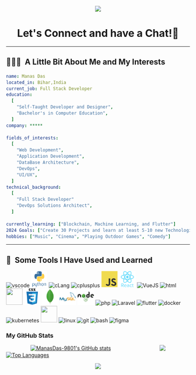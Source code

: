 <p align="center">
  <img src="https://capsule-render.vercel.app/api?type=waving&color=gradient&text=Hello%20World!&height=100&section=header&fontColor=000000"/>
</p>

<h1 align="center">
  Let's Connect and have a Chat!💬
</h1>

---
<h2> 👨🏻‍💻 &nbsp;A Little Bit About Me and My Interests</h2>

```yaml
name: Manas Das
located_in: Bihar,India
current_job: Full Stack Developer
education:
  [
    "Self-Taught Developer and Designer",
    "Bachelor's in Computer Education",
  ]
company: *****

fields_of_interests:
  [
    "Web Development",
    "Application Development",
    "DataBase Architecture",
    "DevOps",
    "UI/UX",
  ]
technical_background:
  [
    "Full Stack Developer"
    "DevOps Solutions Architect",
  ]
  
currently_learning: ["Blockchain, Machine Learning, and Flutter"]
2024 Goals: ["Create 30 Projects and learn at least 5-10 new Technologies."]
hobbies: ["Music", "Cinema", "Playing Outdoor Games", "Comedy"]
```

--- 

<h2> 🚀 &nbsp;Some Tools I Have Used and Learned</h2>
<p align="left">
<img src="https://cdn.jsdelivr.net/gh/devicons/devicon/icons/vscode/vscode-original.svg" alt="vscode" width="45" height="45"/>
<img src="https://raw.githubusercontent.com/devicons/devicon/master/icons/python/python-original-wordmark.svg" alt="python" width="45" height="45"/>
<img src="https://cdn.jsdelivr.net/gh/devicons/devicon/icons/c/c-original.svg" alt="cLang" width="45" height="45"/>
<img src="https://cdn.jsdelivr.net/gh/devicons/devicon/icons/cplusplus/cplusplus-original.svg" alt="cplusplus" width="45" height="45"/>
<img src="https://raw.githubusercontent.com/devicons/devicon/master/icons/javascript/javascript-original.svg" alt="javascript" width="45" height="45" />
<img src="https://raw.githubusercontent.com/devicons/devicon/master/icons/react/react-original-wordmark.svg" alt="react" width="45" height="45" />
<img src="https://cdn.jsdelivr.net/gh/devicons/devicon/icons/vuejs/vuejs-original-wordmark.svg" alt="VueJS" width="45" height="45"/>
<img src="https://cdn.jsdelivr.net/gh/devicons/devicon/icons/html5/html5-original.svg" alt="html" width="45" height="45"/>
<img src="https://cdn.jsdelivr.net/gh/devicons/devicon@latest/icons/bootstrap/bootstrap-original-wordmark.svg" width="45" height="45" />
<img src="https://raw.githubusercontent.com/devicons/devicon/master/icons/css3/css3-original-wordmark.svg" alt="css3" width="45" height="45" />
<img src="https://raw.githubusercontent.com/devicons/devicon/master/icons/mongodb/mongodb-original.svg" alt="mongodb" width="45" height="45" />
<img src="https://raw.githubusercontent.com/devicons/devicon/master/icons/mysql/mysql-original-wordmark.svg" alt="mysql" width="45" height="45" />
<img src="https://raw.githubusercontent.com/devicons/devicon/master/icons/nodejs/nodejs-original-wordmark.svg" alt="nodejs" width="45" height="45" />
<img src="https://cdn.jsdelivr.net/gh/devicons/devicon/icons/php/php-original.svg" alt="php" width="45" height="45"/>
<img src="https://cdn4.iconfinder.com/data/icons/logos-and-brands/512/194_Laravel_logo_logos-256.png" alt="Laravel" width="45" height="45"/>
<img src="https://cdn.jsdelivr.net/gh/devicons/devicon/icons/flutter/flutter-original.svg" alt="flutter" width="45" height="45"/>
<img src="https://cdn.jsdelivr.net/gh/devicons/devicon/icons/docker/docker-original.svg" alt="docker" width="45" height="45"/>
<img src="https://cdn.jsdelivr.net/gh/devicons/devicon/icons/kubernetes/kubernetes-plain.svg" alt="kubernetes" width="45" height="45"/>
<img src="https://cdn.jsdelivr.net/gh/devicons/devicon/icons/amazonwebservices/amazonwebservices-plain-wordmark.svg" width="45" height="45"/>
<img src="https://cdn.jsdelivr.net/gh/devicons/devicon/icons/linux/linux-original.svg" alt="linux" width="45" height="45"/>       
<img src="https://cdn.jsdelivr.net/gh/devicons/devicon/icons/git/git-original.svg" alt="git" width="45" height="45"/>
<img src="https://cdn.jsdelivr.net/gh/devicons/devicon/icons/bash/bash-original.svg" alt="bash" width="45" height="45"/>
<img src="https://cdn.jsdelivr.net/gh/devicons/devicon/icons/figma/figma-original.svg" alt="figma" width="45" height="45"/>   
</p>


### My GitHub Stats

<div style="display:flex; justify-content: space-around;">
    <a href="http://www.github.com/ManasDas-9801"><img src="https://github-readme-stats.vercel.app/api?username=ManasDas-9801&show_icons=true&hide=commits,&title_color=f97316&text_color=ffffff&icon_color=f97316&bg_color=27272a&hide_border=true&show_icons=true" alt="ManasDas-9801's GitHub stats" /></a>
    <a href="http://www.github.com/ManasDas-9801"><img src="https://github-readme-streak-stats.herokuapp.com/?user=ManasDas-9801&stroke=ffffff&background=27272a&ring=f97316&fire=f97316&currStreakNum=ffffff&currStreakLabel=f97316&sideNums=ffffff&sideLabels=ffffff&dates=ffffff&hide_border=true" /></a>
</div>
<a href="https://github.com/ManasDas-9801" align="left"><img src="https://github-readme-stats.vercel.app/api/top-langs/?username=ManasDas-9801&langs_count=10&title_color=f97316&text_color=ffffff&icon_color=f97316&bg_color=27272a&hide_border=true&locale=en&custom_title=Top%20%Languages" alt="Top Languages" /></a>


<p align="center">
  <img src="https://capsule-render.vercel.app/api?type=waving&color=gradient&height=100&section=footer"/>
</p>
